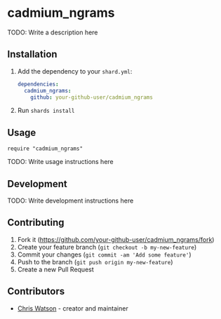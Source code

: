 # cadmium_ngrams

TODO: Write a description here

## Installation

1. Add the dependency to your `shard.yml`:

   ```yaml
   dependencies:
     cadmium_ngrams:
       github: your-github-user/cadmium_ngrams
   ```

2. Run `shards install`

## Usage

```crystal
require "cadmium_ngrams"
```

TODO: Write usage instructions here

## Development

TODO: Write development instructions here

## Contributing

1. Fork it (<https://github.com/your-github-user/cadmium_ngrams/fork>)
2. Create your feature branch (`git checkout -b my-new-feature`)
3. Commit your changes (`git commit -am 'Add some feature'`)
4. Push to the branch (`git push origin my-new-feature`)
5. Create a new Pull Request

## Contributors

- [Chris Watson](https://github.com/your-github-user) - creator and maintainer
